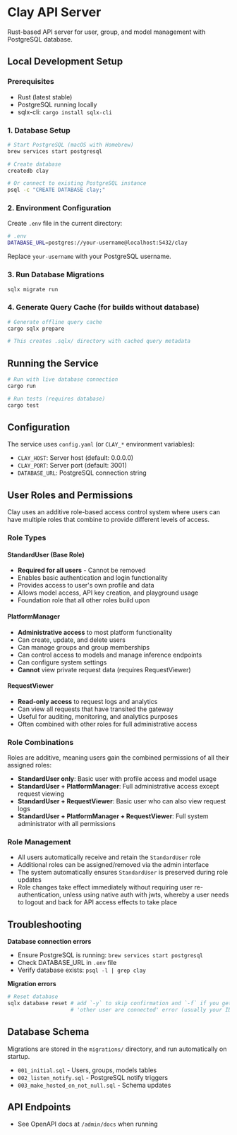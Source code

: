 # Clay API Server

Rust-based API server for user, group, and model management with PostgreSQL database.

## Local Development Setup

### Prerequisites

- Rust (latest stable)
- PostgreSQL running locally
- sqlx-cli: `cargo install sqlx-cli`

### 1. Database Setup

```bash
# Start PostgreSQL (macOS with Homebrew)
brew services start postgresql

# Create database
createdb clay

# Or connect to existing PostgreSQL instance
psql -c "CREATE DATABASE clay;"
```

### 2. Environment Configuration

Create `.env` file in the current directory:

```bash
# .env
DATABASE_URL=postgres://your-username@localhost:5432/clay
```

Replace `your-username` with your PostgreSQL username.

### 3. Run Database Migrations

```bash
sqlx migrate run
```

### 4. Generate Query Cache (for builds without database)

```bash
# Generate offline query cache
cargo sqlx prepare

# This creates .sqlx/ directory with cached query metadata
```

## Running the Service

```bash
# Run with live database connection
cargo run

# Run tests (requires database)
cargo test
```

## Configuration

The service uses `config.yaml` (or `CLAY_*` environment variables):

- `CLAY_HOST`: Server host (default: 0.0.0.0)
- `CLAY_PORT`: Server port (default: 3001)
- `DATABASE_URL`: PostgreSQL connection string

## User Roles and Permissions

Clay uses an additive role-based access control system where users can have multiple roles that combine to provide different levels of access.

### Role Types

#### StandardUser (Base Role)
- **Required for all users** - Cannot be removed
- Enables basic authentication and login functionality
- Provides access to user's own profile and data
- Allows model access, API key creation, and playground usage
- Foundation role that all other roles build upon

#### PlatformManager
- **Administrative access** to most platform functionality
- Can create, update, and delete users
- Can manage groups and group memberships
- Can control access to models and manage inference endpoints
- Can configure system settings
- **Cannot** view private request data (requires RequestViewer)

#### RequestViewer
- **Read-only access** to request logs and analytics
- Can view all requests that have transited the gateway
- Useful for auditing, monitoring, and analytics purposes
- Often combined with other roles for full administrative access

### Role Combinations

Roles are additive, meaning users gain the combined permissions of all their assigned roles:

- **StandardUser only**: Basic user with profile access and model usage
- **StandardUser + PlatformManager**: Full administrative access except request viewing
- **StandardUser + RequestViewer**: Basic user who can also view request logs
- **StandardUser + PlatformManager + RequestViewer**: Full system administrator with all permissions

### Role Management

- All users automatically receive and retain the `StandardUser` role
- Additional roles can be assigned/removed via the admin interface
- The system automatically ensures `StandardUser` is preserved during role updates
- Role changes take effect immediately without requiring user re-authentication, unless using native auth with jwts, whereby a user needs to logout and back for API access effects to take place

## Troubleshooting

**Database connection errors**

- Ensure PostgreSQL is running: `brew services start postgresql`
- Check DATABASE_URL in `.env` file
- Verify database exists: `psql -l | grep clay`

**Migration errors**

```bash
# Reset database
sqlx database reset # add `-y` to skip confirmation and `-f` if you get a
                    # 'other user are connected' error (usually your IDE is also connected)
```

## Database Schema

Migrations are stored in the `migrations/` directory, and run automatically on startup.

- `001_initial.sql` - Users, groups, models tables
- `002_listen_notify.sql` - PostgreSQL notify triggers
- `003_make_hosted_on_not_null.sql` - Schema updates

## API Endpoints

- See OpenAPI docs at `/admin/docs` when running
